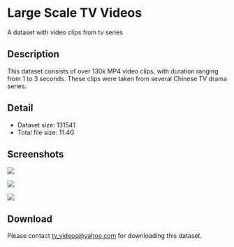 # Large Scale TV Videos
A dataset with video clips from tv series

## Description
This dataset consists of over 130k MP4 video clips, with duration ranging from 1 to 3 seconds. These clips were taken from several Chinese TV drama series.

## Detail
+ Dataset size: 131541
+ Total file size: 11.4G

## Screenshots
![](/img/1.jpg) 

![](/img/2.jpg) 

![](/img/3.jpg)

## Download
Please contact tv_videos@yahoo.com for downloading this dataset.
